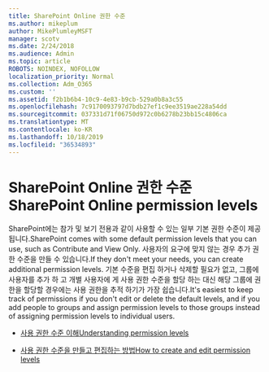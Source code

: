 ```yaml
---
title: SharePoint Online 권한 수준
ms.author: mikeplum
author: MikePlumleyMSFT
manager: scotv
ms.date: 2/24/2018
ms.audience: Admin
ms.topic: article
ROBOTS: NOINDEX, NOFOLLOW
localization_priority: Normal
ms.collection: Adm_O365
ms.custom: ''
ms.assetid: f2b1b6b4-10c9-4e83-b9cb-529a0b8a3c55
ms.openlocfilehash: 7c9170093797d7bdb27ef1c9ee3519ae228a54dd
ms.sourcegitcommit: 037331d71f06750d972c0b6278b23bb15c4806ca
ms.translationtype: MT
ms.contentlocale: ko-KR
ms.lasthandoff: 10/18/2019
ms.locfileid: "36534893"
---
```

# <a name="sharepoint-online-permission-levels"></a><span data-ttu-id="5f2a6-102">SharePoint Online 권한 수준</span><span class="sxs-lookup"><span data-stu-id="5f2a6-102">SharePoint Online permission levels</span></span>

<span data-ttu-id="5f2a6-103">SharePoint에는 참가 및 보기 전용과 같이 사용할 수 있는 일부 기본 권한 수준이 제공됩니다.</span><span class="sxs-lookup"><span data-stu-id="5f2a6-103">SharePoint comes with some default permission levels that you can use, such as Contribute and View Only.</span></span> <span data-ttu-id="5f2a6-104">사용자의 요구에 맞지 않는 경우 추가 권한 수준을 만들 수 있습니다.</span><span class="sxs-lookup"><span data-stu-id="5f2a6-104">If they don't meet your needs, you can create additional permission levels.</span></span> <span data-ttu-id="5f2a6-105">기본 수준을 편집 하거나 삭제할 필요가 없고, 그룹에 사용자를 추가 하 고 개별 사용자에 게 사용 권한 수준을 할당 하는 대신 해당 그룹에 권한을 할당할 경우에는 사용 권한을 추적 하기가 가장 쉽습니다.</span><span class="sxs-lookup"><span data-stu-id="5f2a6-105">It's easiest to keep track of permissions if you don't edit or delete the default levels, and if you add people to groups and assign permission levels to those groups instead of assigning permission levels to individual users.</span></span>
  
- [<span data-ttu-id="5f2a6-106">사용 권한 수준 이해</span><span class="sxs-lookup"><span data-stu-id="5f2a6-106">Understanding permission levels</span></span>](https://go.microsoft.com/fwlink/?linkid=867071)
    
- [<span data-ttu-id="5f2a6-107">사용 권한 수준을 만들고 편집하는 방법</span><span class="sxs-lookup"><span data-stu-id="5f2a6-107">How to create and edit permission levels</span></span>](https://go.microsoft.com/fwlink/?linkid=867072)
    

